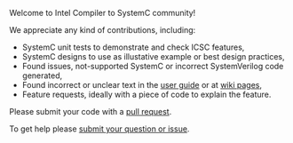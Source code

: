 Welcome to Intel Compiler to SystemC community!

We appreciate any kind of contributions, including:
  * SystemC unit tests to demonstrate and check ICSC features,
  * SystemC designs to use as illustative example or best design practices,
  * Found issues, not-supported SystemC or incorrect SystemVerilog code generated,
  * Found incorrect or unclear text in the [user guide](https://github.com/intel/systemc-compiler/blob/main/doc/ug.pdf) or at [wiki pages](https://github.com/intel/systemc-compiler/wiki),
  * Feature requests, ideally with a piece of code to explain the feature.

Please submit your code with a [pull request](https://github.com/intel/systemc-compiler/pulls).

To get help please [submit your question or issue](https://github.com/intel/systemc-compiler/issues).

